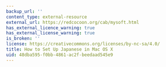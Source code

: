 ```yaml
---
backup_url: ''
content_type: external-resource
external_url: https://redcocoon.org/cab/mysoft.html
has_external_licence_warning: true
has_external_license_warning: true
is_broken: ''
license: https://creativecommons.org/licenses/by-nc-sa/4.0/
title: How to Set Up Japanese in Mac OS X
uid: 48dba595-f0bb-4861-ac2f-beedaad545e9
---
```

